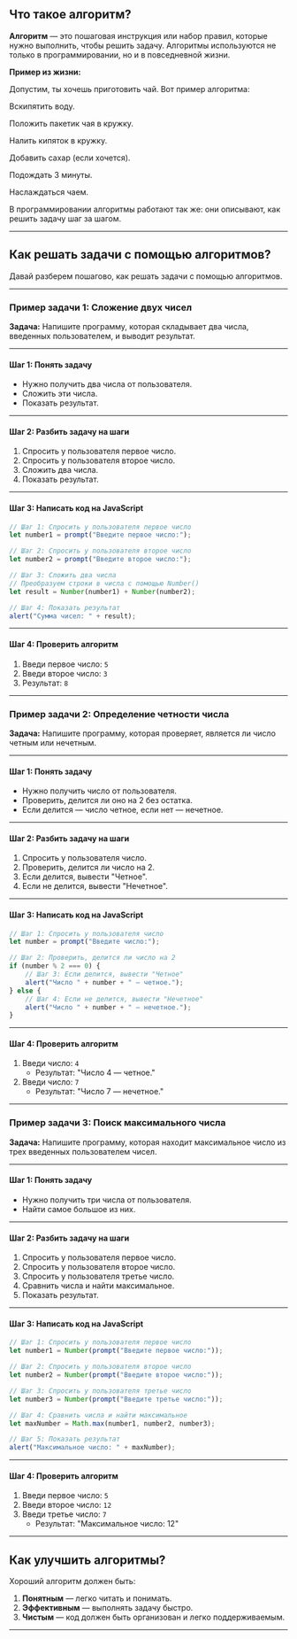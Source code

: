 ## Что такое алгоритм?

**Алгоритм** — это пошаговая инструкция или набор правил, которые нужно выполнить, чтобы решить задачу. Алгоритмы используются не только в программировании, но и в повседневной жизни.

**Пример из жизни:**

Допустим, ты хочешь приготовить чай. Вот пример алгоритма:

Вскипятить воду.

Положить пакетик чая в кружку.

Налить кипяток в кружку.

Добавить сахар (если хочется).

Подождать 3 минуты.

Наслаждаться чаем.

В программировании алгоритмы работают так же: они описывают, как решить задачу шаг за шагом.

---

## Как решать задачи с помощью алгоритмов?

Давай разберем пошагово, как решать задачи с помощью алгоритмов.

---

### Пример задачи 1: Сложение двух чисел

**Задача:** Напишите программу, которая складывает два числа, введенных пользователем, и выводит результат.

---

#### Шаг 1: Понять задачу
- Нужно получить два числа от пользователя.
- Сложить эти числа.
- Показать результат.

---

#### Шаг 2: Разбить задачу на шаги
1. Спросить у пользователя первое число.
2. Спросить у пользователя второе число.
3. Сложить два числа.
4. Показать результат.

---

#### Шаг 3: Написать код на JavaScript

```javascript
// Шаг 1: Спросить у пользователя первое число
let number1 = prompt("Введите первое число:");

// Шаг 2: Спросить у пользователя второе число
let number2 = prompt("Введите второе число:");

// Шаг 3: Сложить два числа
// Преобразуем строки в числа с помощью Number()
let result = Number(number1) + Number(number2);

// Шаг 4: Показать результат
alert("Сумма чисел: " + result);
```

---

#### Шаг 4: Проверить алгоритм
1. Введи первое число: `5`
2. Введи второе число: `3`
3. Результат: `8`

---

### Пример задачи 2: Определение четности числа

**Задача:** Напишите программу, которая проверяет, является ли число четным или нечетным.

---

#### Шаг 1: Понять задачу
- Нужно получить число от пользователя.
- Проверить, делится ли оно на 2 без остатка.
- Если делится — число четное, если нет — нечетное.

---

#### Шаг 2: Разбить задачу на шаги
1. Спросить у пользователя число.
2. Проверить, делится ли число на 2.
3. Если делится, вывести "Четное".
4. Если не делится, вывести "Нечетное".

---

#### Шаг 3: Написать код на JavaScript

```javascript
// Шаг 1: Спросить у пользователя число
let number = prompt("Введите число:");

// Шаг 2: Проверить, делится ли число на 2
if (number % 2 === 0) {
    // Шаг 3: Если делится, вывести "Четное"
    alert("Число " + number + " — четное.");
} else {
    // Шаг 4: Если не делится, вывести "Нечетное"
    alert("Число " + number + " — нечетное.");
}
```

---

#### Шаг 4: Проверить алгоритм
1. Введи число: `4`
   - Результат: "Число 4 — четное."
2. Введи число: `7`
   - Результат: "Число 7 — нечетное."

---

### Пример задачи 3: Поиск максимального числа

**Задача:** Напишите программу, которая находит максимальное число из трех введенных пользователем чисел.

---

#### Шаг 1: Понять задачу
- Нужно получить три числа от пользователя.
- Найти самое большое из них.

---

#### Шаг 2: Разбить задачу на шаги
1. Спросить у пользователя первое число.
2. Спросить у пользователя второе число.
3. Спросить у пользователя третье число.
4. Сравнить числа и найти максимальное.
5. Показать результат.

---

#### Шаг 3: Написать код на JavaScript

```javascript
// Шаг 1: Спросить у пользователя первое число
let number1 = Number(prompt("Введите первое число:"));

// Шаг 2: Спросить у пользователя второе число
let number2 = Number(prompt("Введите второе число:"));

// Шаг 3: Спросить у пользователя третье число
let number3 = Number(prompt("Введите третье число:"));

// Шаг 4: Сравнить числа и найти максимальное
let maxNumber = Math.max(number1, number2, number3);

// Шаг 5: Показать результат
alert("Максимальное число: " + maxNumber);
```

---

#### Шаг 4: Проверить алгоритм
1. Введи первое число: `5`
2. Введи второе число: `12`
3. Введи третье число: `7`
   - Результат: "Максимальное число: 12"

---

## Как улучшить алгоритмы?

Хороший алгоритм должен быть:
1. **Понятным** — легко читать и понимать.
2. **Эффективным** — выполнять задачу быстро.
3. **Чистым** — код должен быть организован и легко поддерживаемым.

---
